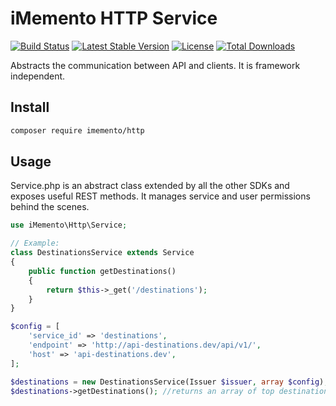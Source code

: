# iMemento HTTP Service
[![Build Status](https://github.com/mementohub/http/workflows/Testing/badge.svg)](https://github.com/mementohub/http/actions)
[![Latest Stable Version](https://img.shields.io/packagist/v/imemento/http)](https://packagist.org/packages/imemento/http)
[![License](https://img.shields.io/packagist/l/imemento/http)](https://packagist.org/packages/imemento/http)
[![Total Downloads](https://img.shields.io/packagist/dt/imemento/http)](https://packagist.org/packages/imemento/http)

Abstracts the communication between API and clients. 
It is framework independent.

## Install
```bash
composer require imemento/http
```

## Usage

Service.php is an abstract class extended by all the other SDKs and exposes useful REST methods. It manages service and user permissions behind the scenes.

```php
use iMemento\Http\Service;

// Example:
class DestinationsService extends Service
{
	public function getDestinations()
	{
		return $this->_get('/destinations');
	}
}

$config = [
	'service_id' => 'destinations',
	'endpoint' => 'http://api-destinations.dev/api/v1/',
	'host' => 'api-destinations.dev',
];

$destinations = new DestinationsService(Issuer $issuer, array $config);
$destinations->getDestinations(); //returns an array of top destinations
```

